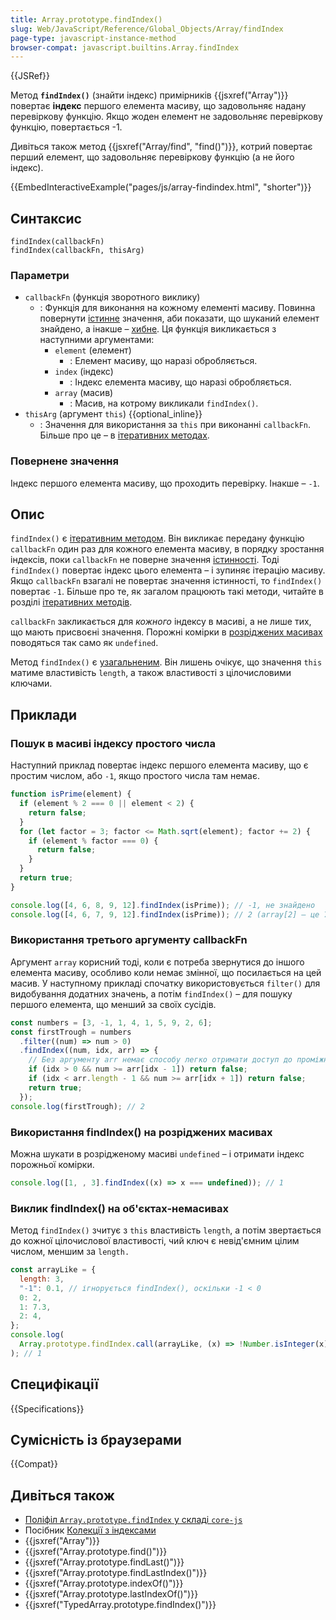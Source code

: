 ```yaml
---
title: Array.prototype.findIndex()
slug: Web/JavaScript/Reference/Global_Objects/Array/findIndex
page-type: javascript-instance-method
browser-compat: javascript.builtins.Array.findIndex
---
```


{{JSRef}}

Метод **`findIndex()`** (знайти індекс) примірників {{jsxref("Array")}} повертає **індекс** першого елемента масиву, що задовольняє надану перевіркову функцію.
Якщо жоден елемент не задовольняє перевіркову функцію, повертається -1.

Дивіться також метод {{jsxref("Array/find", "find()")}}, котрий повертає перший елемент, що задовольняє перевіркову функцію (а не його індекс).

{{EmbedInteractiveExample("pages/js/array-findindex.html", "shorter")}}

## Синтаксис

```js-nolint
findIndex(callbackFn)
findIndex(callbackFn, thisArg)
```

### Параметри

- `callbackFn` (функція зворотного виклику)
  - : Функція для виконання на кожному елементі масиву. Повинна повернути [істинне](/uk/docs/Glossary/Truthy) значення, аби показати, що шуканий елемент знайдено, а інакше – [хибне](/uk/docs/Glossary/Falsy). Ця функція викликається з наступними аргументами:
    - `element` (елемент)
      - : Елемент масиву, що наразі обробляється.
    - `index` (індекс)
      - : Індекс елемента масиву, що наразі обробляється.
    - `array` (масив)
      - : Масив, на котрому викликали `findIndex()`.
- `thisArg` (аргумент `this`) {{optional_inline}}
  - : Значення для використання за `this` при виконанні `callbackFn`. Більше про це – в [ітеративних методах](/uk/docs/Web/JavaScript/Reference/Global_Objects/Array#iteratyvni-metody).

### Повернене значення

Індекс першого елемента масиву, що проходить перевірку. Інакше – `-1`.

## Опис

`findIndex()` є [ітеративним методом](/uk/docs/Web/JavaScript/Reference/Global_Objects/Array#iteratyvni-metody). Він викликає передану функцію `callbackFn` один раз для кожного елемента масиву, в порядку зростання індексів, поки `callbackFn` не поверне значення [істинності](/uk/docs/Glossary/Truthy). Тоді `findIndex()` повертає індекс цього елемента – і зупиняє ітерацію масиву. Якщо `callbackFn` взагалі не повертає значення істинності, то `findIndex()` повертає `-1`. Більше про те, як загалом працюють такі методи, читайте в розділі [ітеративних методів](/uk/docs/Web/JavaScript/Reference/Global_Objects/Array#iteratyvni-metody).

`callbackFn` закликається для _кожного_ індексу в масиві, а не лише тих, що мають присвоєні значення. Порожні комірки в [розріджених масивах](/uk/docs/Web/JavaScript/Guide/Indexed_collections#rozridzheni-masyvy) поводяться так само як `undefined`.

Метод `findIndex()` є [узагальненим](/uk/docs/Web/JavaScript/Reference/Global_Objects/Array#uzahalneni-metody-masyvu). Він лишень очікує, що значення `this` матиме властивість `length`, а також властивості з цілочисловими ключами.

## Приклади

### Пошук в масиві індексу простого числа

Наступний приклад повертає індекс першого елемента масиву, що є простим числом, або `-1`, якщо простого числа там немає.

```js
function isPrime(element) {
  if (element % 2 === 0 || element < 2) {
    return false;
  }
  for (let factor = 3; factor <= Math.sqrt(element); factor += 2) {
    if (element % factor === 0) {
      return false;
    }
  }
  return true;
}

console.log([4, 6, 8, 9, 12].findIndex(isPrime)); // -1, не знайдено
console.log([4, 6, 7, 9, 12].findIndex(isPrime)); // 2 (array[2] – це 7)
```

### Використання третього аргументу callbackFn

Аргумент `array` корисний тоді, коли є потреба звернутися до іншого елемента масиву, особливо коли немає змінної, що посилається на цей масив. У наступному прикладі спочатку використовується `filter()` для видобування додатних значень, а потім `findIndex()` – для пошуку першого елемента, що менший за своїх сусідів.

```js
const numbers = [3, -1, 1, 4, 1, 5, 9, 2, 6];
const firstTrough = numbers
  .filter((num) => num > 0)
  .findIndex((num, idx, arr) => {
    // Без аргументу arr немає способу легко отримати доступ до проміжного масиву без збереження його в змінній.
    if (idx > 0 && num >= arr[idx - 1]) return false;
    if (idx < arr.length - 1 && num >= arr[idx + 1]) return false;
    return true;
  });
console.log(firstTrough); // 2
```

### Використання findIndex() на розріджених масивах

Можна шукати в розрідженому масиві `undefined` – і отримати індекс порожньої комірки.

```js
console.log([1, , 3].findIndex((x) => x === undefined)); // 1
```

### Виклик findIndex() на об'єктах-немасивах

Метод `findIndex()` зчитує з `this` властивість `length`, а потім звертається до кожної цілочислової властивості, чий ключ є невід'ємним цілим числом, меншим за `length.`

```js
const arrayLike = {
  length: 3,
  "-1": 0.1, // ігнорується findIndex(), оскільки -1 < 0
  0: 2,
  1: 7.3,
  2: 4,
};
console.log(
  Array.prototype.findIndex.call(arrayLike, (x) => !Number.isInteger(x)),
); // 1
```

## Специфікації

{{Specifications}}

## Сумісність із браузерами

{{Compat}}

## Дивіться також

- [Поліфіл `Array.prototype.findIndex` у складі `core-js`](https://github.com/zloirock/core-js#ecmascript-array)
- Посібник [Колекції з індексами](/uk/docs/Web/JavaScript/Guide/Indexed_collections)
- {{jsxref("Array")}}
- {{jsxref("Array.prototype.find()")}}
- {{jsxref("Array.prototype.findLast()")}}
- {{jsxref("Array.prototype.findLastIndex()")}}
- {{jsxref("Array.prototype.indexOf()")}}
- {{jsxref("Array.prototype.lastIndexOf()")}}
- {{jsxref("TypedArray.prototype.findIndex()")}}
